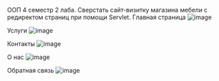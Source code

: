 ООП 4 семестр 2 лаба. Сверстать сайт-визитку магазина мебели с редиректом страниц при помощи Servlet.
Главная страница
![image](https://github.com/Tylpele/Term4_OOP_Lab2/assets/117898725/9b467ac5-cfba-4874-90b4-cdfac6a6946b)

Услуги
![image](https://github.com/Tylpele/Term4_OOP_Lab2/assets/117898725/72fd05ca-576a-4ef1-b6d6-518fc46d7d7d)

Контакты
![image](https://github.com/Tylpele/Term4_OOP_Lab2/assets/117898725/21d0e453-9a5f-40a2-a218-02d5bbbe2831)

О нас 
![image](https://github.com/Tylpele/Term4_OOP_Lab2/assets/117898725/baaac27e-4578-4cb3-861f-1d64035bbd45)

Обратная связь
![image](https://github.com/Tylpele/Term4_OOP_Lab2/assets/117898725/465e9d08-0e75-4c05-a750-a8685446b094)

